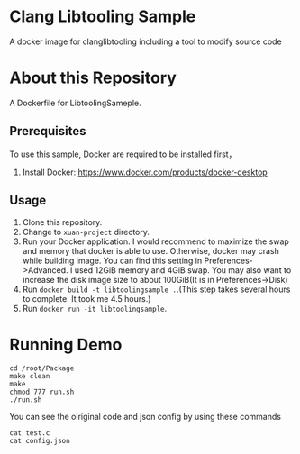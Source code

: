 # Clang Libtooling Sample
A docker image for clanglibtooling including a tool to modify source code

# About this Repository
A Dockerfile for LibtoolingSameple.


Prerequisites  
---------------------------------------  
To use this sample, Docker are required to be installed first，  
1. Install Docker: https://www.docker.com/products/docker-desktop

Usage  
--------------------------------------  
1. Clone this repository.
2. Change to `xuan-project` directory.
3. Run your Docker application. I would recommend to maximize the swap and memory that docker is able to use. Otherwise, docker may crash while building image. You can find this setting in Preferences->Advanced. I used 12GiB memory and 4GiB swap. You may also want to increase the disk image size to about 100GiB(It is in Preferences->Disk)
4. Run `docker build -t libtoolingsample .`.(This step takes several hours to complete. It took me 4.5 hours.)
5. Run `docker run -it libtoolingsample`.

# Running Demo

```
cd /root/Package
make clean
make
chmod 777 run.sh
./run.sh
```

You can see the oiriginal code and json config by using these commands
```
cat test.c
cat config.json
```



